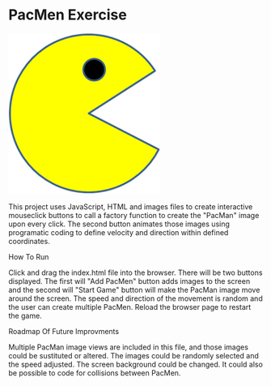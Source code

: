 # PacMen Exercise

<img src="PacMan1.png" width="300"/>

This project uses JavaScript, HTML and images files to create interactive mouseclick buttons to call a factory function to create the "PacMan" image upon every click.  The second button animates those images using programatic coding to define velocity and direction within defined coordinates.

How To Run

Click and drag the index.html file into the browser.  There will be two buttons displayed.  The first will "Add PacMen" button adds images to the screen and the second will "Start Game" button will make the PacMan image move around the screen.  The speed and direction of the movement is random and the user can create multiple PacMen.  Reload the browser page to restart the game.

Roadmap Of Future Improvments

Multiple PacMan image views are included in this file, and those images could be sustituted or altered.  The images could be randomly selected and the speed adjusted.  The screen background could be changed.  It could also be possible to code for collisions between PacMen.


